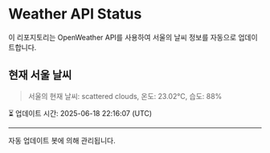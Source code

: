 
# Weather API Status

이 리포지토리는 OpenWeather API를 사용하여 서울의 날씨 정보를 자동으로 업데이트합니다.

## 현재 서울 날씨
> 서울의 현재 날씨: scattered clouds, 온도: 23.02°C, 습도: 88%

⏳ 업데이트 시간: 2025-06-18 22:16:07 (UTC)

---
자동 업데이트 봇에 의해 관리됩니다.
